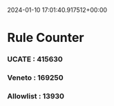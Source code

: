 2024-01-10 17:01:40.917512+00:00
# Rule Counter 
 ### UCATE : 415630

 ### Veneto : 169250

 ### Allowlist : 13930